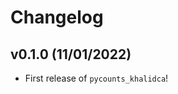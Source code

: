 # Changelog

<!--next-version-placeholder-->

## v0.1.0 (11/01/2022)

- First release of `pycounts_khalidca`!